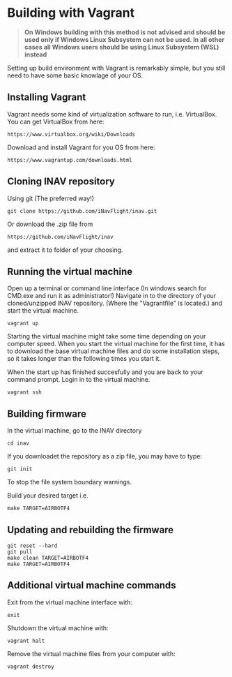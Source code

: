 # Building with Vagrant

> **On Windows building with this method is not advised and should be used only if Windows Linux Subsystem can not be used. In all other cases all Windows users should be using Linux Subsystem (WSL) instead**

Setting up build environment with Vagrant is remarkably simple, but you still need to have some basic knowlage of your OS.

## Installing Vagrant
Vagrant needs some kind of virtualization software to run, i.e. VirtualBox.
You can get VirtualBox from here:
```
https://www.virtualbox.org/wiki/Downloads
```

Download and install Vagrant for you OS from here:
```
https://www.vagrantup.com/downloads.html
```

## Cloning INAV repository
Using git (The preferred way!)
```
git clone https://github.com/iNavFlight/inav.git
```

Or download the .zip file from
```
https://github.com/iNavFlight/inav
```
and extract it to folder of your choosing.

## Running the virtual machine
Open up a terminal or command line interface (In windows search for CMD.exe and run it as administrator!)
Navigate in to the directory of your cloned/unzipped INAV repository. (Where the "Vagrantfile" is located.) and start the virtual machine.
```
vagrant up
```

Starting the virtual machine might take some time depending on your computer speed.
When you start the virtual machine for the first time, it has to download the base virtual machine files and do some installation steps, 
so it takes longer than the following times you start it.


When the start up has finished succesfully and you are back to your command prompt. Login in to the virtual machine.
```
vagrant ssh
```

## Building firmware
In the virtual machine, go to the INAV directory
```
cd inav
```

If you downloadet the repository as a zip file, you may have to type:
```
git init
```

To stop the file system boundary warnings.

Build your desired target
i.e.
```
make TARGET=AIRBOTF4
```

## Updating and rebuilding the firmware

```
git reset --hard
git pull
make clean TARGET=AIRBOTF4
make TARGET=AIRBOTF4
```

## Additional virtual machine commands

Exit from the virtual machine interface with:
```
exit
```

Shutdown the virtual machine with:
```
vagrant halt
```

Remove the virtual machine files from your computer with:
```
vagrant destroy
```
